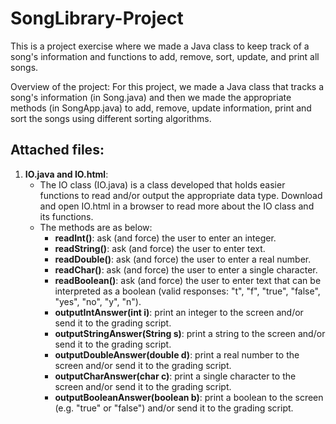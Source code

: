 # SongLibrary-Project
This is a project exercise where we made a Java class to keep track of a song's information and functions to add, remove, sort, update, and print all songs.

Overview of the project:
For this project, we made a Java class that tracks a song's information (in Song.java) and then we made the appropriate methods (in SongApp.java) to add, remove, update information, print and sort the songs using different sorting algorithms.

## **Attached files:**

  1. **IO.java and IO.html**:
      - The IO class (IO.java) is a class developed that holds easier functions to read and/or output the appropriate data type. Download and open IO.html in a browser to read more about the IO class and its functions. 
      - The methods are as below:
        - **readInt()**: ask (and force) the user to enter an integer.
        - **readString()**: ask (and force) the user to enter text.
        - **readDouble()**: ask (and force) the user to enter a real number.
        - **readChar()**: ask (and force) the user to enter a single character.
        - **readBoolean()**: ask (and force) the user to enter text that can be interpreted as a boolean (valid responses: "t", "f", "true", "false", "yes", "no", "y", "n").
        - **outputIntAnswer(int i)**: print an integer to the screen and/or send it to the grading script. 
        - **outputStringAnswer(String s)**: print a string to the screen and/or send it to the grading script.
        - **outputDoubleAnswer(double d)**: print a real number to the screen and/or send it to the grading script.
        - **outputCharAnswer(char c)**: print a single character to the screen and/or send it to the grading script.
        - **outputBooleanAnswer(boolean b)**: print a boolean to the screen (e.g. "true" or "false") and/or send it to the grading script.



